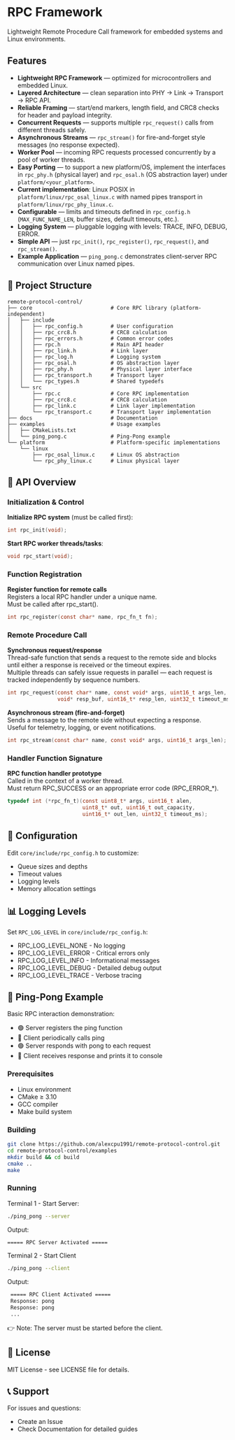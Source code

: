 # RPC Framework

Lightweight Remote Procedure Call framework for embedded systems and Linux environments.

## Features

- **Lightweight RPC Framework** — optimized for microcontrollers and embedded Linux.  
- **Layered Architecture** — clean separation into PHY → Link → Transport → RPC API.  
- **Reliable Framing** — start/end markers, length field, and CRC8 checks for header and payload integrity.  
- **Concurrent Requests** — supports multiple `rpc_request()` calls from different threads safely.  
- **Asynchronous Streams** — `rpc_stream()` for fire-and-forget style messages (no response expected).  
- **Worker Pool** — incoming RPC requests processed concurrently by a pool of worker threads.  
- **Easy Porting** — to support a new platform/OS, implement the interfaces in `rpc_phy.h` (physical layer) and `rpc_osal.h` (OS abstraction layer) under `platform/<your_platform>`.
- **Current implementation**: Linux POSIX in `platform/linux/rpc_osal_linux.c` 
  with named pipes transport in `platform/linux/rpc_phy_linux.c`.
- **Configurable** — limits and timeouts defined in `rpc_config.h` (`MAX_FUNC_NAME_LEN`, buffer sizes, default timeouts, etc.).  
- **Logging System** — pluggable logging with levels: TRACE, INFO, DEBUG, ERROR.   
- **Simple API** — just `rpc_init()`, `rpc_register()`, `rpc_request()`, and `rpc_stream()`.  
- **Example Application** — `ping_pong.c` demonstrates client-server RPC communication over Linux named pipes. 


## 📂 Project Structure

```
remote-protocol-control/
├── core                         # Core RPC library (platform-independent)
│   ├── include 
│   │   ├── rpc_config.h         # User configuration
│   │   ├── rpc_crc8.h           # CRC8 calculation
│   │   ├── rpc_errors.h         # Common error codes
│   │   ├── rpc.h                # Main API header
│   │   ├── rpc_link.h           # Link layer
│   │   ├── rpc_log.h            # Logging system
│   │   ├── rpc_osal.h           # OS abstraction layer
│   │   ├── rpc_phy.h            # Physical layer interface
│   │   ├── rpc_transport.h      # Transport layer
│   │   └── rpc_types.h          # Shared typedefs
│   └── src
│       ├── rpc.c                # Core RPC implementation
│       ├── rpc_crc8.c           # CRC8 calculation
│       ├── rpc_link.c           # Link layer implementation
│       └── rpc_transport.c      # Transport layer implementation
├── docs                         # Documentation
├── examples                     # Usage examples
│   ├── CMakeLists.txt           
│   └── ping_pong.c              # Ping-Pong example
└── platform                     # Platform-specific implementations
    └── linux                    
        ├── rpc_osal_linux.c     # Linux OS abstraction
        └── rpc_phy_linux.c      # Linux physical layer  
```


## 📖 API Overview

### Initialization & Control

**Initialize RPC system** (must be called first):  
```c
int rpc_init(void);
```

**Start RPC worker threads/tasks**:
```c  
void rpc_start(void);
```

### Function Registration
**Register function for remote calls**  
Registers a local RPC handler under a unique name.  
Must be called after rpc_start().

```c
int rpc_register(const char* name, rpc_fn_t fn);
```

### Remote Procedure Call

**Synchronous request/response**  
Thread-safe function that sends a request to the remote side and blocks until either a response is received or the timeout expires.  
Multiple threads can safely issue requests in parallel — each request is tracked independently by sequence numbers.
```c
int rpc_request(const char* name, const void* args, uint16_t args_len,
                void* resp_buf, uint16_t* resp_len, uint32_t timeout_ms);
```

**Asynchronous stream (fire-and-forget)**  
Sends a message to the remote side without expecting a response.   
Useful for telemetry, logging, or event notifications.
```c
int rpc_stream(const char* name, const void* args, uint16_t args_len);
```

### Handler Function Signature
**RPC function handler prototype**  
Called in the context of a worker thread.  
Must return RPC_SUCCESS or an appropriate error code (RPC_ERROR_*).
```c
typedef int (*rpc_fn_t)(const uint8_t* args, uint16_t alen,
                        uint8_t* out, uint16_t out_capacity,
                        uint16_t* out_len, uint32_t timeout_ms);
```


## 🔧 Configuration
Edit `core/include/rpc_config.h` to customize:
- Queue sizes and depths
- Timeout values
- Logging levels
- Memory allocation settings

## 📊 Logging Levels
Set `RPC_LOG_LEVEL` in `core/include/rpc_config.h`:
- RPC_LOG_LEVEL_NONE  - No logging
- RPC_LOG_LEVEL_ERROR - Critical errors only
- RPC_LOG_LEVEL_INFO  - Informational messages
- RPC_LOG_LEVEL_DEBUG - Detailed debug output
- RPC_LOG_LEVEL_TRACE - Verbose tracing


## 🏓 Ping-Pong Example
Basic RPC interaction demonstration:
- 🟢 Server registers the ping function
- 🔵 Client periodically calls ping
- 🟢 Server responds with pong to each request
- 🔵 Client receives response and prints it to console

### Prerequisites

- Linux environment
- CMake ≥ 3.10
- GCC compiler
- Make build system

### Building

```bash
git clone https://github.com/alexcpu1991/remote-protocol-control.git
cd remote-protocol-control/examples
mkdir build && cd build
cmake ..
make
```

### Running
Terminal 1 - Start Server:
```bash
./ping_pong --server
```
Output:
```bash
===== RPC Server Activated =====
```
Terminal 2 - Start Client
```bash
./ping_pong --client
```
Output:
```bash
 ===== RPC Client Activated =====
 Response: pong
 Response: pong
 ...
```
👉 Note: The server must be started before the client.


## 📄 License
MIT License - see LICENSE file for details.

## 📞 Support
For issues and questions:
- Create an Issue
- Check Documentation for detailed guides
